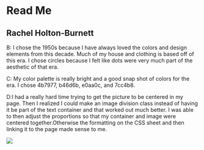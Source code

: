 <h1> Read Me </h1>
<h2> Rachel Holton-Burnett </h2>
<p> B: I chose the 1950s because I have always loved the colors and design elements from this decade. Much of my house and clothing is based off of this era.
I chose circles because I felt like dots were very much part of the aesthetic of that era. </p>
<p> C: My color palette is really bright and a good snap shot of colors for the era. I chose 4b7977, b46d6b, e0aa0c, and 7cc4b8.</p>
<p> D:I had a really hard time trying to get the picture to be centered in my page. Then I realized I could make an image division class instead of having it be part of the text container and that worked out much better. I was able to then adjust the proportions so that my container and image were centered together.Otherwise the formatting on the CSS sheet and then linking it to the page made sense to me. </p>
  <img src="./images/screenshot.jpg"/>
